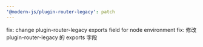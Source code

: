 ```yaml
---
'@modern-js/plugin-router-legacy': patch
---
```


fix: change plugin-router-legacy exports field for node environment
fix: 修改 plugin-router-legacy 的 exports 字段
